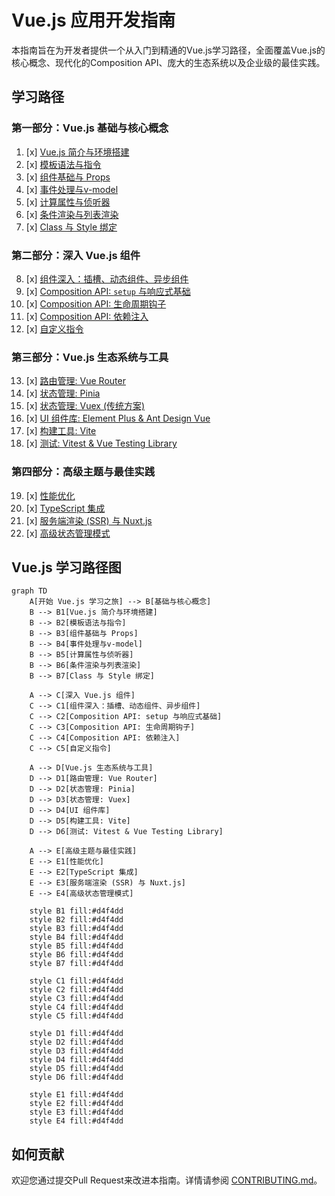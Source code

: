 # Vue.js 应用开发指南

本指南旨在为开发者提供一个从入门到精通的Vue.js学习路径，全面覆盖Vue.js的核心概念、现代化的Composition API、庞大的生态系统以及企业级的最佳实践。

## 学习路径

### 第一部分：Vue.js 基础与核心概念

1.  [x] [Vue.js 简介与环境搭建](introduction-setup.md)
2.  [x] [模板语法与指令](template-syntax.md)
3.  [x] [组件基础与 Props](components-props.md)
4.  [x] [事件处理与v-model](event-handling-v-model.md)
5.  [x] [计算属性与侦听器](computed-properties-watchers.md)
6.  [x] [条件渲染与列表渲染](conditional-rendering-lists.md)
7.  [x] [Class 与 Style 绑定](class-style-binding.md)

### 第二部分：深入 Vue.js 组件

8.  [x] [组件深入：插槽、动态组件、异步组件](components-deep-dive.md)
9.  [x] [Composition API: `setup` 与响应式基础](composition-api-setup.md)
10. [x] [Composition API: 生命周期钩子](composition-api-lifecycle-hooks.md)
11. [x] [Composition API: 依赖注入](composition-api-dependency-injection.md)
12. [x] [自定义指令](custom-directives.md)

### 第三部分：Vue.js 生态系统与工具

13. [x] [路由管理: Vue Router](vue-router.md)
14. [x] [状态管理: Pinia](state-management-pinia.md)
15. [x] [状态管理: Vuex (传统方案)](state-management-vuex.md)
16. [x] [UI 组件库: Element Plus & Ant Design Vue](ui-component-libraries.md)
17. [x] [构建工具: Vite](build-tool-vite.md)
18. [x] [测试: Vitest & Vue Testing Library](testing-vue-apps.md)

### 第四部分：高级主题与最佳实践

19. [x] [性能优化](performance-optimization.md)
20. [x] [TypeScript 集成](typescript-integration.md)
21. [x] [服务端渲染 (SSR) 与 Nuxt.js](ssr-with-nuxtjs.md)
22. [x] [高级状态管理模式](advanced-state-management.md)

## Vue.js 学习路径图

```mermaid
graph TD
    A[开始 Vue.js 学习之旅] --> B[基础与核心概念]
    B --> B1[Vue.js 简介与环境搭建]
    B --> B2[模板语法与指令]
    B --> B3[组件基础与 Props]
    B --> B4[事件处理与v-model]
    B --> B5[计算属性与侦听器]
    B --> B6[条件渲染与列表渲染]
    B --> B7[Class 与 Style 绑定]
    
    A --> C[深入 Vue.js 组件]
    C --> C1[组件深入：插槽、动态组件、异步组件]
    C --> C2[Composition API: setup 与响应式基础]
    C --> C3[Composition API: 生命周期钩子]
    C --> C4[Composition API: 依赖注入]
    C --> C5[自定义指令]
    
    A --> D[Vue.js 生态系统与工具]
    D --> D1[路由管理: Vue Router]
    D --> D2[状态管理: Pinia]
    D --> D3[状态管理: Vuex]
    D --> D4[UI 组件库]
    D --> D5[构建工具: Vite]
    D --> D6[测试: Vitest & Vue Testing Library]
    
    A --> E[高级主题与最佳实践]
    E --> E1[性能优化]
    E --> E2[TypeScript 集成]
    E --> E3[服务端渲染 (SSR) 与 Nuxt.js]
    E --> E4[高级状态管理模式]
    
    style B1 fill:#d4f4dd
    style B2 fill:#d4f4dd
    style B3 fill:#d4f4dd
    style B4 fill:#d4f4dd
    style B5 fill:#d4f4dd
    style B6 fill:#d4f4dd
    style B7 fill:#d4f4dd
    
    style C1 fill:#d4f4dd
    style C2 fill:#d4f4dd
    style C3 fill:#d4f4dd
    style C4 fill:#d4f4dd
    style C5 fill:#d4f4dd
    
    style D1 fill:#d4f4dd
    style D2 fill:#d4f4dd
    style D3 fill:#d4f4dd
    style D4 fill:#d4f4dd
    style D5 fill:#d4f4dd
    style D6 fill:#d4f4dd
    
    style E1 fill:#d4f4dd
    style E2 fill:#d4f4dd
    style E3 fill:#d4f4dd
    style E4 fill:#d4f4dd
```

## 如何贡献

欢迎您通过提交Pull Request来改进本指南。详情请参阅 [CONTRIBUTING.md](../../../CONTRIBUTING.md)。 